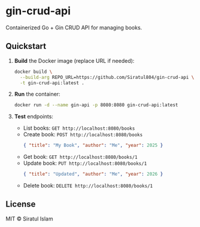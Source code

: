 # gin-crud-api

Containerized Go + Gin CRUD API for managing books.

## Quickstart

1. **Build** the Docker image (replace URL if needed):

   ```bash
   docker build \
     --build-arg REPO_URL=https://github.com/Siratul804/gin-crud-api \
     -t gin-crud-api:latest .
   ```

2. **Run** the container:

   ```bash
   docker run -d --name gin-api -p 8080:8080 gin-crud-api:latest
   ```

3. **Test** endpoints:
   - List books: `GET http://localhost:8080/books`
   - Create book: `POST http://localhost:8080/books`
     ```json
     { "title": "My Book", "author": "Me", "year": 2025 }
     ```
   - Get book: `GET http://localhost:8080/books/1`
   - Update book: `PUT http://localhost:8080/books/1`
     ```json
     { "title": "Updated", "author": "Me", "year": 2026 }
     ```
   - Delete book: `DELETE http://localhost:8080/books/1`

## License

MIT © Siratul Islam
